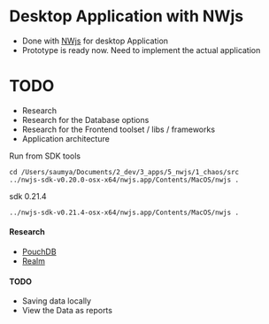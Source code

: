 Desktop Application with NWjs
============================

 - Done with [NWjs][1] for desktop Application
 - Prototype is ready now. Need to implement the actual application

TODO
========== 
  - Research
  - Research for the Database options
  - Research for the Frontend toolset / libs / frameworks
  - Application architecture



Run from SDK tools

```
cd /Users/saumya/Documents/2_dev/3_apps/5_nwjs/1_chaos/src 
../nwjs-sdk-v0.20.0-osx-x64/nwjs.app/Contents/MacOS/nwjs .
```

sdk 0.21.4
```
../nwjs-sdk-v0.21.4-osx-x64/nwjs.app/Contents/MacOS/nwjs .
```

#### Research
 - [PouchDB][2]
 - [Realm][3]


#### TODO

 - Saving data locally
 - View the Data as reports










[1]: https://nwjs.io/downloads/
[2]: https://pouchdb.com/guides/setup-pouchdb.html
[3]: https://realm.io/docs/javascript/latest/